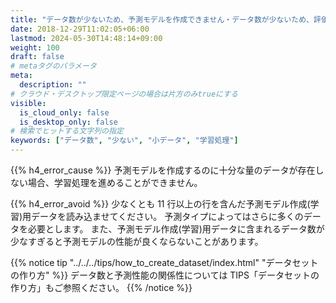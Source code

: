 ```yaml
---
title: "データ数が少ないため、予測モデルを作成できません・データ数が少ないため、評価処理が実行できません"
date: 2018-12-29T11:02:05+06:00
lastmod: 2024-05-30T14:48:14+09:00
weight: 100
draft: false
# metaタグのパラメータ
meta:
  description: ""
# クラウド・デスクトップ限定ページの場合は片方のみtrueにする
visible:
  is_cloud_only: false
  is_desktop_only: false
# 検索でヒットする文字列の指定
keywords: ["データ数", "少ない", "小データ", "学習処理"]
---
```


{{% h4_error_cause %}}
予測モデルを作成するのに十分な量のデータが存在しない場合、学習処理を進めることができません。

{{% h4_error_avoid %}}
少なくとも 11 行以上の行を含んだ予測モデル作成(学習)用データを読み込ませてください。
予測タイプによってはさらに多くのデータを必要とします。
また、予測モデル作成(学習)用データに含まれるデータ数が少なすぎると予測モデルの性能が良くならないことがあります。

{{% notice tip "../../../tips/how_to_create_dataset/index.html" "データセットの作り方" %}}
データ数と予測性能の関係性については TIPS「データセットの作り方」もご参照ください。
{{% /notice %}}
